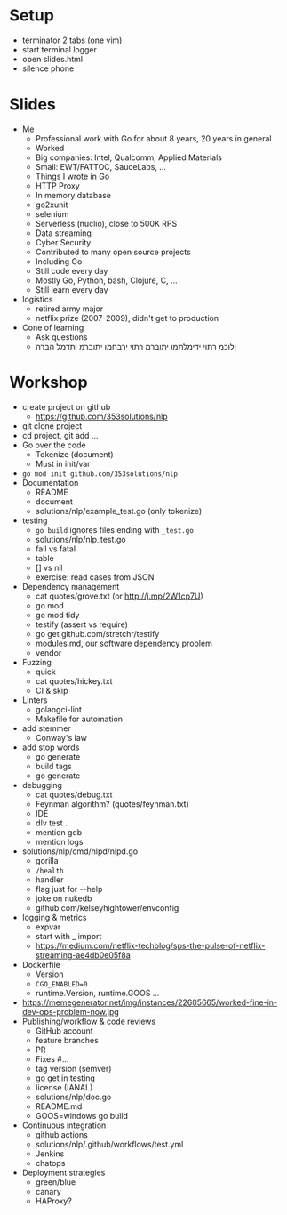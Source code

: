 # Setup
- terminator 2 tabs (one vim)
- start terminal logger
- open slides.html
- silence phone


# Slides
- Me
    - Professional work with Go for about 8 years, 20 years in general
    - Worked
	- Big companies: Intel, Qualcomm, Applied Materials
	- Small: EWT/FATTOC, SauceLabs, ...
    - Things I wrote in Go
	- HTTP Proxy
	- In memory database
	- go2xunit
	- selenium
	- Serverless (nuclio), close to 500K RPS
	- Data streaming
	- Cyber Security
    - Contributed to many open source projects
	- Including Go
    - Still code every day
	- Mostly Go, Python, bash, Clojure, C, ...
    - Still learn every day
- logistics
    - retired army major
    - netflix prize (2007-2009), didn't get to production
- Cone of learning
    - Ask questions
    - ןלוכמ רתוי ידימלתמו יתוברמ רתוי ירבחמו יתוברמ יתדמל הברה 

# Workshop
- create project on github
    - https://github.com/353solutions/nlp
- git clone project
- cd project, git add ...
- Go over the code
    - Tokenize (document)
    - Must in init/var
- `go mod init github.com/353solutions/nlp`
- Documentation
    - README
    - document
    - solutions/nlp/example_test.go (only tokenize)
- testing
    - `go build` ignores files ending with `_test.go`
    - solutions/nlp/nlp_test.go
    - fail vs fatal
    - table
    - [] vs nil
    - exercise: read cases from JSON
- Dependency management
    - cat quotes/grove.txt (or http://j.mp/2W1cp7U)
    - go.mod
    - go mod tidy
    - testify (assert vs require)
    - go get github.com/stretchr/testify
	- modules.md, our software dependency problem
	- vendor
- Fuzzing
    - quick
	- cat quotes/hickey.txt
    - CI & skip
- Linters
    - golangci-lint
    - Makefile for automation
- add stemmer
    - Conway's law
- add stop words
    - go generate
    - build tags
    - go generate
- debugging
    - cat quotes/debug.txt
    - Feynman algorithm? (quotes/feynman.txt)
    - IDE
    - dlv test .
    - mention gdb
    - mention logs
- solutions/nlp/cmd/nlpd/nlpd.go
    - gorilla
    - `/health`
    - handler
    - flag just for --help
	- joke on nukedb
    - github.com/kelseyhightower/envconfig
- logging & metrics
    - expvar
	- start with _ import
    - https://medium.com/netflix-techblog/sps-the-pulse-of-netflix-streaming-ae4db0e05f8a
- Dockerfile
    - Version
    - `CGO_ENABLED=0`
    - runtime.Version, runtime.GOOS ...
- https://memegenerator.net/img/instances/22605665/worked-fine-in-dev-ops-problem-now.jpg
- Publishing/workflow & code reviews
    - GitHub account
    - feature branches
    - PR
	- Fixes #...
    - tag version (semver)
    - go get in testing
    - license (IANAL)
    - solutions/nlp/doc.go
    - README.md
    - GOOS=windows go build
- Continuous integration
    - github actions
    - solutions/nlp/.github/workflows/test.yml
    - Jenkins
    - chatops
- Deployment strategies
    - green/blue
    - canary
    - HAProxy?
